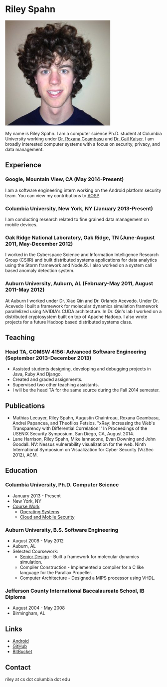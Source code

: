 # Riley Spahn

![Riley Spahn](assets/images/headshot.jpg "Riley Spahn")

My name is Riley Spahn.
I am a computer science Ph.D. student at Columbia University working under [Dr. Roxana Geambasu](http://www.cs.columbia.edu/~roxana/) and [Dr. Gail Kaiser](http://www.cs.columbia.edu/~kaiser/).
I am broadly interested computer systems with a focus on security, privacy, and data management.

## Experience
### Google, Mountain View, CA (May 2014-Present)
I am a software engineering intern working on the Android platform security team.
You can view my contributions to [AOSP](https://android-review.googlesource.com/#/q/owner:%22Riley+Spahn%22).

### Columbia University, New York, NY (January 2013-Present)
I am conducting research related to fine grained data management on mobile devices.

### Oak Ridge National Laboratory, Oak Ridge, TN (June-August 2011, May-December 2012)
I worked in the Cyberspace Science and Information Intelligence Research Group (CSIIR) and built distributed systems applications for data analytics using the Storm framework and NodeJS.
I also worked on a system call based anomaly detection system.

### Auburn University, Auburn, AL (February-May 2011, August 2011-May 2012)
At Auburn I worked under Dr. Xiao Qin and Dr. Orlando Acevedo.
Under Dr. Acevedo I built a framework for molecular dynamics simulation framework parallelized using NVIDIA's CUDA architecture.
In Dr. Qin's lab I worked on a distributed cryptosystem built on top of Apache Hadoop.
I also wrote projects for a future Hadoop based distributed systems class.

## Teaching
### Head TA, COMSW 4156: Advanced Software Engineering (September 2013-December 2013)
* Assisted students designing, developing and debugging projects in Java, Ruby And Django.
* Created and graded assignments.
* Supervised two other teaching assistants.
* I will be the head TA for the same source during the Fall 2014 semester.

## Publications
* Mathias Lecuyer, Riley Spahn, Augustin Chaintreau, Roxana Geambasu, Andrei Papancea, and Theofilos Petsios. "xRay: Increasing the Web's Transparency with Differential Correlation.'' In Proceedings of the USENIX Security Symposium, San Diego, CA, August 2014.
* Lane Harrison, Riley Spahn, Mike Iannacone, Evan Downing and John Goodall. NV: Nessus vulnerability visualization for the web. Ninth International Symposium on Visualization for Cyber Security (VizSec 2012), ACM.

## Education
### Columbia University, Ph.D. Computer Science
* January 2013 - Present
* New York, NY
* [Course Work](ColumbiaCourseWork.html)
    * [Operating Systems](ColumbiaCourseWork.html)
    * [Cloud and Mobile Security](ColumbiaCourseWork.html)

### Auburn University, B.S. Software Engineering
* August 2008 - May 2012
* Auburn, AL
* Selected Coursework:
    * [Senior Design](https://github.com/rlyspn/SeniorDesign_COMP4710) - Built a framework for molecular dynamics simulation.
    * Compiler Construction - Implemented a compiler for a C like language for the Parallax Propeller.
    * Computer Architecture - Designed a MIPS processor using VHDL.

### Jefferson County International Baccalaureate School, IB Diploma
* August 2004 - May 2008
* Birmingham, AL

## Links
* [Android](https://android-review.googlesource.com/#/q/owner:%22Riley+Spahn%22)
* [GitHub](http://www.github.com/rlyspn)
* [BitBucket](http://www.bitbucket.org/rlyspn)

## Contact
riley at cs dot columbia dot edu

